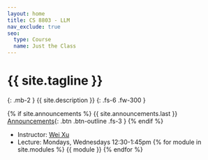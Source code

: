 ```yaml
---
layout: home
title: CS 8803 - LLM
nav_exclude: true
seo:
  type: Course
  name: Just the Class
---
```


# {{ site.tagline }}
{: .mb-2 }
{{ site.description }}
{: .fs-6 .fw-300 }

{% if site.announcements %}
{{ site.announcements.last }}
[Announcements](announcements.md){: .btn .btn-outline .fs-3 }
{% endif %}


- Instructor: [Wei Xu](https://cocoxu.github.io) 
- Lecture: Mondays, Wednesdays 12:30-1:45pm
{% for module in site.modules %}
{{ module }}
{% endfor %}
